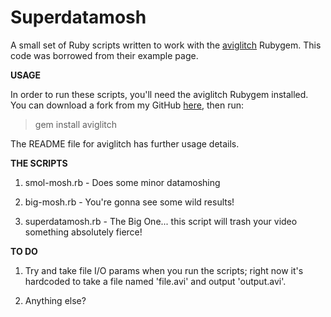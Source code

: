 # Superdatamosh

A small set of Ruby scripts written to work with the [aviglitch](https://github.com/ucnv/aviglitch) Rubygem. This code was borrowed from their example page.

**USAGE**

In order to run these scripts, you'll need the aviglitch Rubygem installed. You can download a fork from my GitHub [here](https://github.com/LambdaCalculus37/aviglitch), then run:

> gem install aviglitch

The README file for aviglitch has further usage details.

**THE SCRIPTS**

1. smol-mosh.rb - Does some minor datamoshing

2. big-mosh.rb - You're gonna see some wild results!

3. superdatamosh.rb - The Big One... this script will trash your video something absolutely fierce!

**TO DO**

1. Try and take file I/O params when you run the scripts; right now it's hardcoded to take a file named 'file.avi' and output 'output.avi'.

2. Anything else?